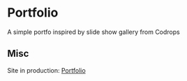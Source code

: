 # Portfolio

A simple portfo inspired by slide show gallery from Codrops

## Misc

Site in production: [Portfolio](https://minh.website)
